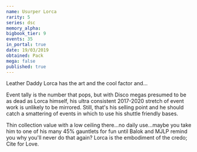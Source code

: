 ```yaml
---
name: Usurper Lorca
rarity: 5
series: dsc
memory_alpha:
bigbook_tier: 9
events: 35
in_portal: true
date: 19/03/2019
obtained: Pack
mega: false
published: true
---
```


Leather Daddy Lorca has the art and the cool factor and...

Event tally is the number that pops, but with Disco megas presumed to be as dead as Lorca himself, his ultra consistent 2017-2020 stretch of event work is unlikely to be mirrored. Still, that's his selling point and he should catch a smattering of events in which to use his shuttle friendly bases.

Thin collection value with a low ceiling there...no daily use...maybe you take him to one of his many 45% gauntlets for fun until Balok and MJLP remind you why you'll never do that again? Lorca is the embodiment of the credo; Cite for Love.
